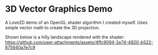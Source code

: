 # 3D Vector Graphics Demo

A Love2D demo of an OpenGL shader algorithm I created myself. Uses simple vector math to create the 3D projection.

Shown below is a hilly landscape rendered with the shader:
https://github.com/user-attachments/assets/4ffc9094-2e74-4820-b522-875940a7e7c9
